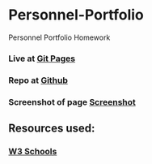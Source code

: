 # Personnel-Portfolio
Personnel Portfolio Homework


### Live at [Git Pages]()
### Repo at [Github](https://github.com/JWCoad/Personnel-Portfolio)
### Screenshot of page [Screenshot]()


## Resources used:
### [W3 Schools](https://www.w3schools.com)